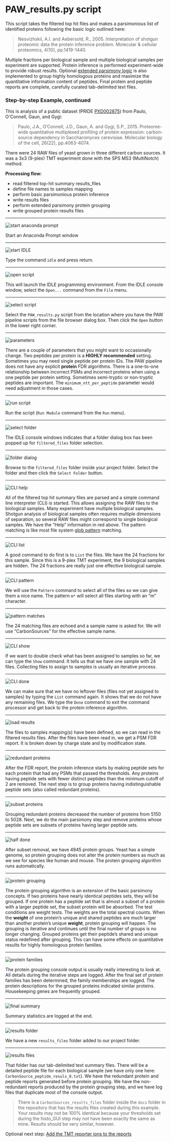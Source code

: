 # PAW_results.py script

This script takes the filtered top hit files and makes a parsimonious list of identified proteins following the basic logic outlined here:

> Nesvizhskii, A.I. and Aebersold, R., 2005. Interpretation of shotgun proteomic data the protein inference problem. Molecular & cellular proteomics, 4(10), pp.1419-1440.

Multiple fractions per biological sample and multiple biological samples per experiment are supported. Protein inference is performed experiment-wide to provide robust results. Optional [extended parsimony logic](https://digitalcommons.ohsu.edu/etd/3855/) is also implemented to group highly homologous proteins and maximize the quantitative information content of peptides. Final protein and peptide reports are complete, carefully curated tab-delimited text files.

### Step-by-step Example, continued

This is analysis of a public dataset (PRIDE [PXD002875](https://www.ebi.ac.uk/pride/archive/projects/PXD002875)) from Paulo, O'Connell, Gaun, and Gygi:

> Paulo, J.A., O’Connell, J.D., Gaun, A. and Gygi, S.P., 2015. Proteome-wide quantitative multiplexed profiling of protein expression: carbon-source dependency in Saccharomyces cerevisiae. Molecular biology of the cell, 26(22), pp.4063-4074.

There were 24 RAW files of yeast grown in three different carbon sources. It was a 3x3 (9-plex) TMT experiment done with the SPS MS3 (MultiNotch) method.

**Processing flow:**
- read filtered top-hit summary results_files
- define file names to samples mapping
- perform basic parsimonious protein inference
- write results files
- perform extended parsimony protein grouping
- write grouped protein results files

---

![start anaconda prompt](../images/PAW_results/01_anaconda.png)

Start an Anaconda Prompt window

---

![start IDLE](../images/PAW_results/02_idle.png)

Type the command `idle` and press return.

---

![open script](../images/PAW_results/03_open-script.png)

This will launch the IDLE programming environment. From the IDLE console window, select the `Open...` command from the `File` menu.

---

![select script](../images/PAW_results/04_select-script.png)

Select the `PAW_results.py` script from the location where you have the PAW pipeline scripts from the file browser dialog box. Then click the `Open` button in the lower right corner.

---

![parameters](../images/PAW_results/05_parameters.png)

There are a couple of parameters that you might want to occasionally change. Two peptides per protein is a **HIGHLY recommended** setting. Sometimes you may need single peptide per protein IDs. The PAW pipeline does not have any explicit **protein** FDR algorithms. There is a one-to-one relationship between incorrect PSMs and incorrect proteins when using a one peptide per protein setting. Sometimes semi-tryptic or non-tryptic peptides are important. The `minimum_ntt_per_peptide` parameter would need adjustment in those cases.

---

![run script](../images/PAW_results/06_run-script.png)

Run the script (`Run Module` command from the `Run` menu).

---

![select folder](../images/PAW_results/07_select-folder.png)

The IDLE console windows indicates that a folder dialog box has been popped up for `filtered_files` folder selection.

---

![folder dialog](../images/PAW_results/08-folder-dialog.png)

Browse to the `filtered_files` folder inside your project folder. Select the folder and then click the `Select Folder` button.

---

![CLI help](../images/PAW_results/09_CLI-help.png)

All of the filtered top hit summary files are parsed and a simple command line interpreter (CLI) is started. This allows assigning the RAW files to the biological samples. Many experiment have multiple biological samples. Shotgun analysis of biological samples often requires multiple dimensions of separation, so several RAW files might correspond to single biological samples. We have the “Help” information in red above. The pattern matching is like most file system [glob pattern](https://en.wikipedia.org/wiki/Glob_(programming)) matching.

---

![CLI list](../images/PAW_results/10_CLI-list.png)

A good command to do first is to `List` the files. We have the 24 fractions for this sample. Since this is a 9-plex TMT experiment, the 9 biological samples are hidden. The 24 fractions are really just one effective biological sample.

---

![CLI pattern](../images/PAW_results/11_CLI-pattern.png)

We will use the `Pattern` command to select all of the files so we can give them a nice name. The pattern `m*` will select all files starting with an “m” character.

---

![pattern matches](../images/PAW_results/12_pattern-matches.png)

The 24 matching files are echoed and a sample name is asked for. We will use “CarbonSources” for the effective sample name.

---

![CLI show](../images/PAW_results/13_CLI-show.png)

If we want to double check what has been assigned to samples so far, we can type the `Show` command. It tells us that we have one sample with 24 files. Collecting files to assign to samples is usually an iterative process.

---

![CLI done](../images/PAW_results/14_CLI-done.png)

We  can make sure that we have no leftover files (files not yet assigned to samples) by typing the `List` command again. It shows that we do not have any remaining files. We type the `Done` command to exit the command processor and get back to the protein inference algorithm.

---

![load results](../images/PAW_results/15_load-results.png)

The files to samples mapping(s) have been defined, so we can read in the filtered results files. After the files have been read in, we get a PSM FDR report. It is broken down by charge state and by modification state.

---

![redundant proteins](../images/PAW_results/16_redundants.png)

After the FDR report, the protein inference starts by making peptide sets for each protein that had any PSMs that passed the thresholds. Any proteins having peptide sets with fewer distinct peptides than the minimum cutoff of 2 are removed. The next step is to group proteins having indistinguishable peptide sets (also called redundant proteins).

---

![subset proteins](../images/PAW_results/17_subsets.png)

Grouping redundant proteins decreased the number of proteins from 5150 to 5028. Next, we do the main parsimony step and remove proteins whose peptide sets are subsets of proteins having larger peptide sets.

---

![half done](../images/PAW_results/18_half-done.png)

After subset removal, we have 4945 protein groups. Yeast has a simple genome, so protein grouping does not alter the protein numbers as much as we see for species like human and mouse. The protein grouping algorithm runs automatically.

---

![protein grouping](../images/PAW_results/19_protein-grouping.png)

The protein grouping algorithm is an extension of the basic parsimony concepts. If two proteins have nearly identical peptides sets, they will be grouped. If one protein has a peptide set that is almost a subset of a protein with a larger peptide set, the subset protein will be absorbed. The test conditions are weight tests. The weights are the total spectral counts. When the **weight** of one protein’s unique and shared peptides are much larger than another protein’s unique **weight**, protein grouping will happen. The grouping is iterative and continues until the final number of groups is no longer changing. Grouped proteins get their peptide’s shared and unique status redefined after grouping. This can have some effects on quantitative results for highly homologous protein families.

---

![protein families](../images/PAW_results/20_protein-families.png)

The protein grouping console output is usually really interesting to look at. All details during the iterative steps are logged. After the final set of protein families has been determined, the family memberships are logged. The protein descriptions for the grouped proteins indicated similar proteins. Housekeeping genes are frequently grouped.

---

![final summary](../images/PAW_results/21_final-summary.png)

Summary statistics are logged at the end.

---

![results folder](../images/PAW_results/22_results-folder.png)

We have a new `results_files` folder added to our project folder.

---

![results files](../images/PAW_results/23_results-files.png)

That folder has our tab-delimited text summary files. There will be a detailed peptide file for each biological sample (we have only one here: `CarbonSource_peptide_resuls_8.txt`). We have the redundant protein and peptide reports generated before protein grouping. We have the non-redundant reports produced by the protein grouping step, and we have log files that duplicate most of the console output.

> There is a `CarbonSources_results_files` folder inside the `docs` folder in the repository that has the results files created during this example. Your results may not be 100% identical because your thresholds set during the histo_GUI step may not have been exactly the same as mine. Results should be very similar, however.

Optional next step: [Add the TMT reporter ions to the reports](add_TMT_intensities.md)
